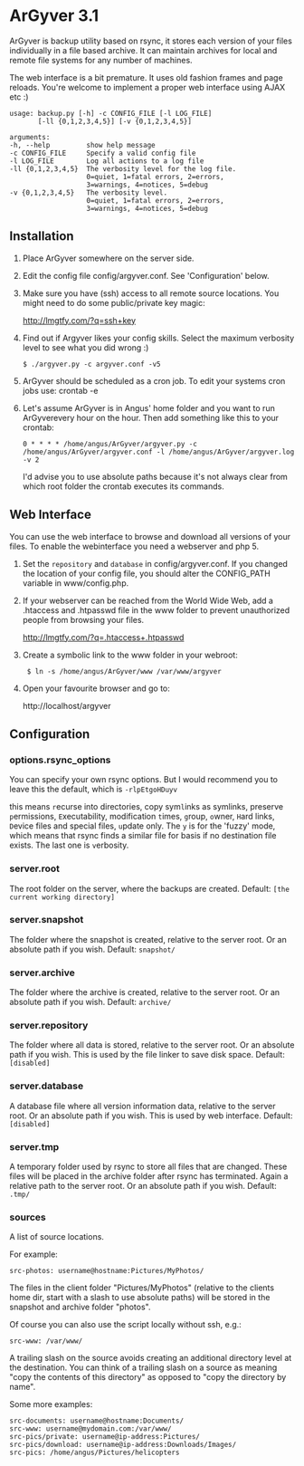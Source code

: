 ArGyver 3.1
===========

ArGyver is backup utility based on rsync, it stores each version
of your files individually in a file based archive. It can
maintain archives for local and remote file systems for any
number of machines.

The web interface is a bit premature. It uses old fashion frames
and page reloads. You're welcome to implement a proper web
interface using AJAX etc :)

    usage: backup.py [-h] -c CONFIG_FILE [-l LOG_FILE]
           [-ll {0,1,2,3,4,5}] [-v {0,1,2,3,4,5}]

    arguments:
    -h, --help         show help message
    -c CONFIG_FILE     Specify a valid config file
    -l LOG_FILE        Log all actions to a log file
    -ll {0,1,2,3,4,5}  The verbosity level for the log file.
                       0=quiet, 1=fatal errors, 2=errors,
                       3=warnings, 4=notices, 5=debug
    -v {0,1,2,3,4,5}   The verbosity level.
                       0=quiet, 1=fatal errors, 2=errors,
                       3=warnings, 4=notices, 5=debug

Installation
------------

1.  Place ArGyver somewhere on the server side.

2.  Edit the config file config/argyver.conf.
    See 'Configuration' below.

3.  Make sure you have (ssh) access to all remote source locations.
    You might need to do some public/private key magic:

    http://lmgtfy.com/?q=ssh+key

4.  Find out if Argyver likes your config skills.
    Select the maximum verbosity level to see what you did wrong :)

        $ ./argyver.py -c argyver.conf -v5

5.  ArGyver should be scheduled as a cron job.
    To edit your systems cron jobs use: crontab -e

6.  Let's assume ArGyver is in Angus' home folder and you want
    to run ArGyverevery hour on the hour.
    Then add something like this to your crontab:

        0 * * * * /home/angus/ArGyver/argyver.py -c /home/angus/ArGyver/argyver.conf -l /home/angus/ArGyver/argyver.log -v 2

    I'd advise you to use absolute paths because it's not
    always clear from which root folder the crontab executes
    its commands.

Web Interface
-------------
You can use the web interface to browse and download all
versions of your files. To enable the webinterface you
need a webserver and php 5.

1.  Set the `repository` and `database` in config/argyver.conf.
    If you changed the location of your config file, you should
    alter the CONFIG_PATH variable in www/config.php.

2.  If your webserver can be reached from the World Wide Web,
    add a .htaccess and .htpasswd file in the www folder to
    prevent unauthorized people from browsing your files.

    http://lmgtfy.com/?q=.htaccess+.htpasswd

3. Create a symbolic link to the www folder in your webroot:

        $ ln -s /home/angus/ArGyver/www /var/www/argyver

4. Open your favourite browser and go to:

    http://localhost/argyver


Configuration
-------------

### options.rsync_options

You can specify your own rsync options. But I would recommend
you to leave this the default, which is `-rlpEtgoHDuyv`

this means `r`ecurse into directories, copy sym`l`inks as
symlinks, preserve `p`ermissions, `E`xecutability, modification
`t`imes, `g`roup, `o`wner, `H`ard links, `D`evice files and
special files, `u`pdate only. The `y` is for the 'fuzzy' mode,
which means that rsync finds a similar file for basis if no
destination file exists. The last one is `v`erbosity.

### server.root 
The root folder on the server, where the backups are created.
Default: `[the current working directory]`

### server.snapshot
The folder where the snapshot is created, relative to the server
root. Or an absolute path if you wish.
Default: `snapshot/`

### server.archive
The folder where the archive is created, relative to the server
root. Or an absolute path if you wish.
Default: `archive/`

### server.repository
The folder where all data is stored, relative to the server root.
Or an absolute path if you wish. This is used by the file linker
to save disk space. 
Default: `[disabled]`

### server.database
A database file where all version information data, relative to
the server root. Or an absolute path if you wish. This is used
by web interface.
Default: `[disabled]`

### server.tmp
A temporary folder used by rsync to store all files that are
changed. These files will be placed in the archive folder
after rsync has terminated. Again a relative path to the server
root. Or an absolute path if you wish.
Default: `.tmp/`

### sources
A list of source locations.

For example:

    src-photos: username@hostname:Pictures/MyPhotos/

The files in the client folder "Pictures/MyPhotos" (relative to
the clients home dir, start with a slash to use absolute paths)
will be stored in the snapshot and archive folder "photos".

Of course you can also use the script locally without ssh, e.g.:

    src-www: /var/www/

A trailing slash on the source avoids creating an additional
directory level at the destination. You can think of a trailing
slash on a source as meaning "copy the contents of this
directory" as opposed to "copy the directory by name".

Some more examples:

    src-documents: username@hostname:Documents/
    src-www: username@mydomain.com:/var/www/
    src-pics/private: username@ip-address:Pictures/
    src-pics/download: username@ip-address:Downloads/Images/
    src-pics: /home/angus/Pictures/helicopters

